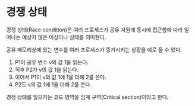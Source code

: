 # 경쟁 상태

경쟁 상태(Race condition)은  여러 프로세스가 공유 자원에 동시에 접근함에 따라 일어나는 예상치 않은 이상이나 상태를 의미한다.

공유 메모리상에 있는 변수를 여러 프로세스가 증가시키는 상황을 예로 들 수 있다.

1. P1이 공유 변수 v의 값 1을 읽는다.
2. 직후 P2가 v의 값 1을 읽는다.
3. 이어서 P1이 v의 값 1에 1을 더해 2를 쓴다.
4. P2도 v의 값 1에 1을 더해 2를 쓴다.

경쟁 상태를 일으키는 코드 영역을 임계 구역(Critical section)이라고 한다.
